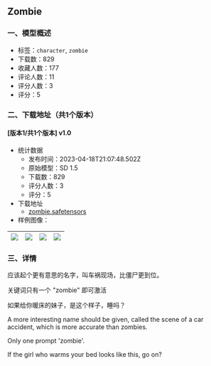 ## Zombie
### 一、模型概述

- 标签：`character`, `zombie`
- 下载数：829
- 收藏人数：177
- 评论人数：11
- 评分人数：3
- 评分：5

### 二、下载地址（共1个版本）

#### [版本1/共1个版本] v1.0

- 统计数据
  - 发布时间：2023-04-18T21:07:48.502Z
  - 原始模型：SD 1.5
  - 下载数：829
  - 评分人数：3
  - 评分：5
- 下载地址
  - [zombie.safetensors](https://civitai.com/api/download/models/46023)
- 样例图像：

| <img src="https://image.civitai.com/xG1nkqKTMzGDvpLrqFT7WA/42307cfb-1c65-4c3a-6b67-89eddab23b00/width=450/498523.jpeg" /> | <img src="https://image.civitai.com/xG1nkqKTMzGDvpLrqFT7WA/8d0a9b60-42c3-4a11-b6e0-93cd433dda00/width=450/497971.jpeg" /> | <img src="https://image.civitai.com/xG1nkqKTMzGDvpLrqFT7WA/4afab52a-471f-4597-7f47-347f30e0b800/width=450/497974.jpeg" /> | <img src="https://image.civitai.com/xG1nkqKTMzGDvpLrqFT7WA/f7815ff9-4f03-4829-acde-31e237d97200/width=450/498524.jpeg" /> |
| ---- | ---- | ---- | ---- |


### 三、详情
<p>应该起个更有意思的名字，叫车祸现场，比僵尸更到位。</p><p>关键词只有一个 "zombie" 即可激活</p><p>如果给你暖床的妹子，是这个样子，睡吗？</p><p></p><p>A more interesting name should be given, called the scene of a car accident, which is more accurate than zombies.</p><p>Only one prompt 'zombie'.</p><p>If the girl who warms your bed looks like this, go on?</p>